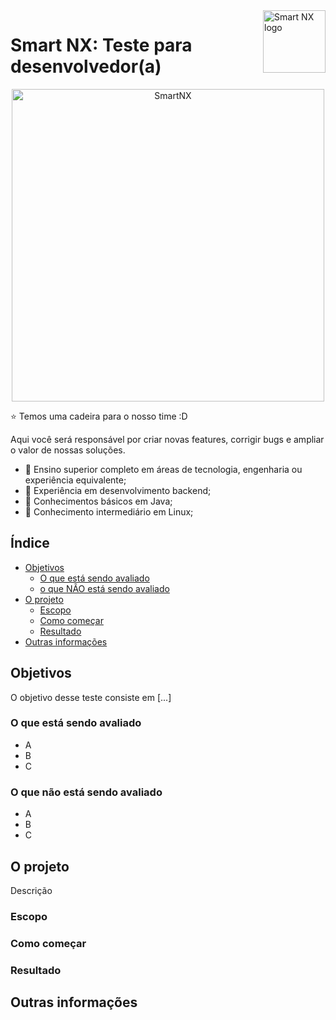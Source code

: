 <a href="https://smartnx.com/">
    <img src="https://i.imgur.com/lJbJFCs.png" alt="Smart NX logo" title="Smart NX" align="right" height="100" />
</a>

Smart NX: Teste para desenvolvedor(a)
======================

<p align="center">
  <a href="http://www.smartnx.com">
      <img src="https://www.smartnx.com/site20/wp-content/uploads/2020/07/timesmartnx.png" alt="SmartNX" width="500px"/>
  </a>
</p>

:star: Temos uma cadeira para o nosso time :D

Aqui você será responsável por criar novas features, corrigir bugs e ampliar o valor de nossas soluções. 

* 🚀 Ensino superior completo em áreas de tecnologia, engenharia ou experiência equivalente;
* 🚀 Experiência em desenvolvimento backend;
* 🚀 Conhecimentos básicos em Java;
* 🚀 Conhecimento intermediário em Linux;

## Índice

- [Objetivos](#objetivos)
    - [O que está sendo avaliado](#o-que-está-sendo-avaliado)
    - [o que NÃO está sendo avaliado](#o-que-não-está-sendo-avaliado)
- [O projeto](#o-projeto)
    - [Escopo](#escopo)
    - [Como começar](#como-comecar)
    - [Resultado](#resultado)
- [Outras informações](#outras-informações)

## Objetivos

O objetivo desse teste consiste em [...]

### O que está sendo avaliado

- A
- B
- C

### O que não está sendo avaliado

- A
- B
- C

## O projeto

Descrição

### Escopo

### Como começar

### Resultado

## Outras informações
